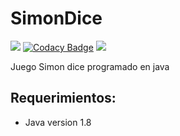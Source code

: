 # SimonDice

![](https://travis-ci.com/javrr-ui/SimonDice.svg?token=zczUZqdTJLhdTGArqzR2&branch=master)
[![Codacy Badge](https://app.codacy.com/project/badge/Grade/841f4c38a4754bd0861f66f20caebf4c)](https://www.codacy.com?utm_source=github.com&amp;utm_medium=referral&amp;utm_content=javrr-ui/SimonDice&amp;utm_campaign=Badge_Grade)
![](https://www.code-inspector.com/project/14274/score/svg)

Juego Simon dice programado en java

 ## Requerimientos:
- Java version 1.8
